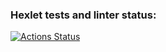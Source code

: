 ### Hexlet tests and linter status:
[![Actions Status](https://github.com/kot-yenot/data-analytics-project-96/actions/workflows/hexlet-check.yml/badge.svg)](https://github.com/kot-yenot/data-analytics-project-96/actions)